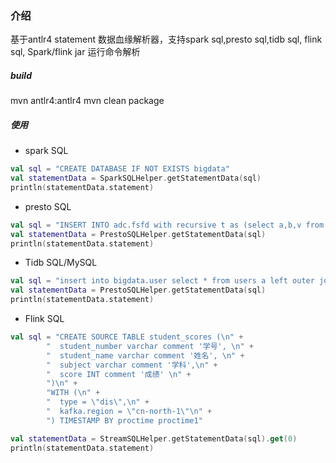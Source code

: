 ### 介绍

基于antlr4 statement 数据血缘解析器，支持spark sql,presto sql,tidb sql, flink sql, Spark/flink jar 运行命令解析

##### build

mvn antlr4:antlr4
mvn clean package

##### 使用

* spark SQL
```kotlin
val sql = "CREATE DATABASE IF NOT EXISTS bigdata"
val statementData = SparkSQLHelper.getStatementData(sql)
println(statementData.statement)
```

* presto SQL
```kotlin
val sql = "INSERT INTO adc.fsfd with recursive t as (select a,b,v from a.x)  select a,b,v from t"
val statementData = PrestoSQLHelper.getStatementData(sql)
println(statementData.statement)
```

* Tidb SQL/MySQL
```kotlin
val sql = "insert into bigdata.user select * from users a left outer join address b on a.address_id = b.id"
val statementData = PrestoSQLHelper.getStatementData(sql)
println(statementData.statement)
```

* Flink SQL
```kotlin
val sql = "CREATE SOURCE TABLE student_scores (\n" +
        "  student_number varchar comment '学号', \n" +
        "  student_name varchar comment '姓名', \n" +
        "  subject varchar comment '学科',\n" +
        "  score INT comment '成绩' \n" +
        ")\n" +
        "WITH (\n" +
        "  type = \"dis\",\n" +
        "  kafka.region = \"cn-north-1\"\n" +
        ") TIMESTAMP BY proctime proctime1"

val statementData = StreamSQLHelper.getStatementData(sql).get(0)
println(statementData.statement)
```

